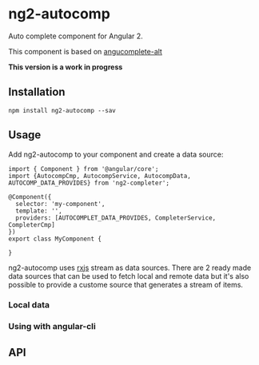# ng2-autocomp

Auto complete component for Angular 2.

This component is based on [angucomplete-alt](https://github.com/ghiden/angucomplete-alt)

**This version is a work in progress**

## Installation

`npm install ng2-autocomp --sav`

## Usage

Add ng2-autocomp to your component and create a data source:

```
import { Component } from '@angular/core';
import {AutocompCmp, AutocompService, AutocompData, AUTOCOMP_DATA_PROVIDES} from 'ng2-completer';

@Component({
  selector: 'my-component',
  template: '',
  providers: [AUTOCOMPLET_DATA_PROVIDES, CompleterService, CompleterCmp]
})
export class MyComponent {
  
}
```

ng2-autocomp uses [rxjs](https://github.com/Reactive-Extensions/RxJS) stream as data sources. 
There are 2 ready made data sources that can be used to fetch local and remote data but it's also possible to provide 
a custome source that generates a stream of items.

### Local data


### Using with angular-cli

## API


